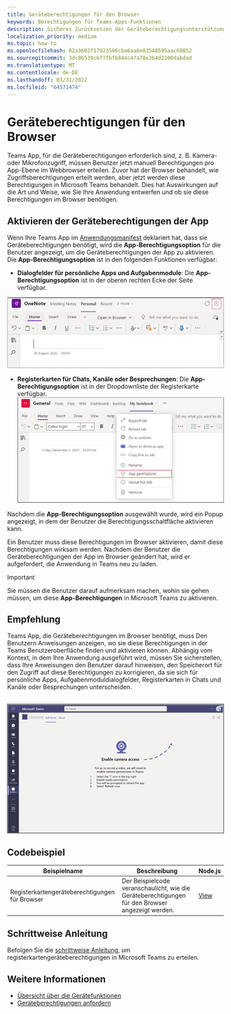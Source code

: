 ```yaml
---
title: Geräteberechtigungen für den Browser
keywords: Berechtigungen für Teams-Apps-Funktionen
description: Sicheres Zurücksetzen der Geräteberechtigungsunterstützung für Apps in unserem Webclient
localization_priority: medium
ms.topic: how-to
ms.openlocfilehash: 02a3602f17923506cba6aa6e83548595aac60852
ms.sourcegitcommit: 3dc9b539c6f7fbfb844c47a78e3b4d2200dabdad
ms.translationtype: MT
ms.contentlocale: de-DE
ms.lasthandoff: 03/31/2022
ms.locfileid: "64571474"
---
```

# <a name="device-permissions-for-the-browser"></a>Geräteberechtigungen für den Browser

Teams App, für die Geräteberechtigungen erforderlich sind, z. B. Kamera- oder Mikrofonzugriff, müssen Benutzer jetzt manuell Berechtigungen pro App-Ebene im Webbrowser erteilen. Zuvor hat der Browser behandelt, wie Zugriffsberechtigungen erteilt werden, aber jetzt werden diese Berechtigungen in Microsoft Teams behandelt. Dies hat Auswirkungen auf die Art und Weise, wie Sie Ihre Anwendung entwerfen und ob sie diese Berechtigungen im Browser benötigen.

## <a name="enable-apps-device-permissions"></a>Aktivieren der Geräteberechtigungen der App

Wenn Ihre Teams App im [Anwendungsmanifest](native-device-permissions.md#specify-permissions) deklariert hat, dass sie Geräteberechtigungen benötigt, wird die **App-Berechtigungsoption** für die Benutzer angezeigt, um die Geräteberechtigungen der App zu aktivieren. Die **App-Berechtigungsoption** ist in den folgenden Funktionen verfügbar:

* **Dialogfelder für persönliche Apps und Aufgabenmodule**: Die **App-Berechtigungsoption** ist in der oberen rechten Ecke der Seite verfügbar.
<img src="../../assets/images/tabs/apppermissions.png" alt="App permissions button" width="800"/>

* **Registerkarten für Chats, Kanäle oder Besprechungen**: Die **App-Berechtigungsoption** ist in der Dropdownliste der Registerkarte verfügbar. ![ Dropdownmenü "App-Berechtigungen"](../../assets/images/tabs/drop-downapppermissions.png)

Nachdem die **App-Berechtigungsoption** ausgewählt wurde, wird ein Popup angezeigt, in dem der Benutzer die Berechtigungsschaltfläche aktivieren kann.

Ein Benutzer muss diese Berechtigungen im Browser aktivieren, damit diese Berechtigungen wirksam werden. Nachdem der Benutzer die Geräteberechtigungen der App im Browser geändert hat, wird er aufgefordert, die Anwendung in Teams neu zu laden.

> [!IMPORTANT]
> Sie müssen die Benutzer darauf aufmerksam machen, wohin sie gehen müssen, um diese **App-Berechtigungen** in Microsoft Teams zu aktivieren.

## <a name="recommendation"></a>Empfehlung

Teams App, die Geräteberechtigungen im Browser benötigt, muss Den Benutzern Anweisungen anzeigen, wo sie diese Berechtigungen in der Teams Benutzeroberfläche finden und aktivieren können. Abhängig vom Kontext, in dem Ihre Anwendung ausgeführt wird, müssen Sie sicherstellen, dass Ihre Anweisungen den Benutzer darauf hinweisen, den Speicherort für den Zugriff auf diese Berechtigungen zu korrigieren, da sie sich für persönliche Apps, Aufgabenmoduldialogfelder, Registerkarten in Chats und Kanäle oder Besprechungen unterscheiden.

</br>
<img src="../../assets/images/tabs/enable-access.png" alt="Enable camera access" width="800"/>

## <a name="code-sample"></a>Codebeispiel

|Beispielname | Beschreibung | Node.js |
|----------------|-----------------|--------------|
| Registerkartengeräteberechtigungen für Browser | Der Beispielcode veranschaulicht, wie die Geräteberechtigungen für den Browser angezeigt werden. | [View](https://github.com/OfficeDev/Microsoft-Teams-Samples/tree/main/samples/tab-device-permissions/nodejs) |

## <a name="step-by-step-guide"></a>Schrittweise Anleitung

Befolgen Sie die [schrittweise Anleitung](../../sbs-tab-device-permissions.yml), um registerkartengeräteberechtigungen in Microsoft Teams zu erteilen.

## <a name="see-also"></a>Weitere Informationen

* [Übersicht über die Gerätefunktionen](device-capabilities-overview.md)
* [Geräteberechtigungen anfordern](native-device-permissions.md)
